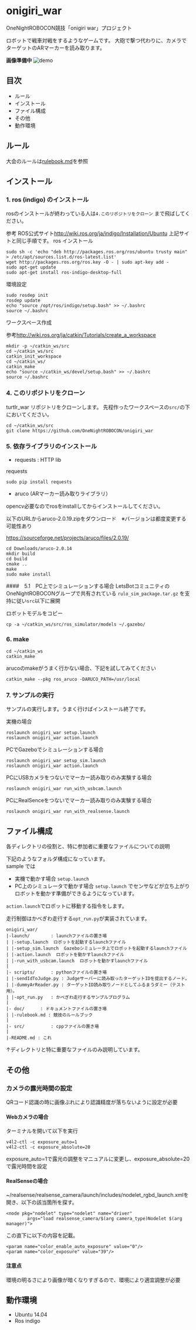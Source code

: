 # onigiri_war
OneNightROBOCON競技「onigiri war」プロジェクト

ロボットで戦車対戦をするようなゲームです。
大砲で撃つ代わりに、カメラでターゲットのARマーカーを読み取ります。

**画像準備中**
![demo](onigiri_war.gif)


## 目次
- ルール
- インストール
- ファイル構成
- その他
- 動作環境

## ルール
大会のルールは[rulebook.md](rulebook.md)を参照

## インストール

### 1. ros (indigo) のインストール

rosのインストールが終わっている人は`4.このリポジトリをクローン` まで飛ばしてください。

参考  ROS公式サイト<http://wiki.ros.org/ja/indigo/Installation/Ubuntu>
上記サイトと同じ手順です。
ros インストール
```
sudo sh -c 'echo "deb http://packages.ros.org/ros/ubuntu trusty main" > /etc/apt/sources.list.d/ros-latest.list'
wget http://packages.ros.org/ros.key -O - | sudo apt-key add -
sudo apt-get update
sudo apt-get install ros-indigo-desktop-full
```
環境設定
```
sudo rosdep init
rosdep update
echo "source /opt/ros/indigo/setup.bash" >> ~/.bashrc
source ~/.bashrc
```
ワークスペース作成

参考<http://wiki.ros.org/ja/catkin/Tutorials/create_a_workspace>
```
mkdir -p ~/catkin_ws/src
cd ~/catkin_ws/src
catkin_init_workspace
cd ~/catkin_ws/
catkin_make
echo "source ~/catkin_ws/devel/setup.bash" >> ~/.bashrc
source ~/.bashrc
```

### 4. このリポジトリをクローン
turtlr_war リポジトリをクローンします。
先程作ったワークスペースの`src/`の下においてください。
```
cd ~/catkin_ws/src
git clone https://github.com/OneNightROBOCON/onigiri_war
```
### 5. 依存ライブラリのインストール
- requests : HTTP lib

requests
```
sudo pip install requests
```

- aruco (ARマーカー読み取りライブラリ）

opencv必要なのでrosをinstallしてからインストールしてください。

以下のURLからaruco-2.0.19.zipをダウンロード　※バージョンは都度変更する可能性あり

https://sourceforge.net/projects/aruco/files/2.0.19/
```
cd Downloads/aruco-2.0.14
mkdir build
cd build
cmake ..
make
sudo make install 
```

####　5.1　PC上でシミュレーションする場合
LetsBotコミュニティのOneNightROBOCONグループで共有されている
`rulo_sim_package.tar.gz`
を支持に従い`src`以下に展開

ロボットモデルをコピー
```
cp -a ~/catkin_ws/src/ros_simulator/models ~/.gazebo/
```

### 6. make

```
cd ~/catkin_ws
catkin_make

```

arucoのmakeがうまく行かない場合、下記を試してみてください
```
catkin_make --pkg ros_aruco -DARUCO_PATH=/usr/local  
```

### 7. サンプルの実行
サンプルの実行します。うまく行けばインストール終了です。

実機の場合
```
roslaunch onigiri_war setup.launch
roslaunch onigiri_war action.launch
```

PCでGazeboでシミュレーションする場合
```
roslaunch onigiri_war setup_sim.launch
roslaunch onigiri_war action.launch
```

PCにUSBカメラをつないでマーカー読み取りのみ実験する場合
```
roslaunch onigiri_war run_with_usbcam.launch
```

PCにRealSenceをつないでマーカー読み取りのみ実験する場合
```
roslaunch onigiri_war run_with_realsense.launch
```

## ファイル構成
各ディレクトリの役割と、特に参加者に重要なファイルについての説明

下記のようなフォルダ構成になっています。  
sample では 
- 実機で動かす場合 `setup.launch` 
- PC上のシミュレータで動かす場合 `setup.launch` 
でセンサなどが立ち上がりロボットを動かす準備ができるようになっています。

`action.launch`でロボットに移動する指令をします。

走行制御はかべぎわ走行する`opt_run.py`が実装されています。

```
onigiri_war/
|-launch/        : launchファイルの置き場
| |-setup.launch  ロボットを起動するlaunchファイル
| |-setup_sim.launch  Gazeboシミュレータ上でロボットを起動するlaunchファイル
| |-action.launch  ロボットを動かすlaunchファイル
| |-run_with_usbcam.launch  ロボットを動かすlaunchファイル
|
|- scripts/      : pythonファイルの置き場
| |-sendIdToJudge.py : Judgeサーバーに読み取ったターゲットIDを提出するノード。
| |-dummyArReader.py : ターゲットID読み取りノードとしてふるまうダミー（テスト用）。
| |-opt_run.py   : かべぎわ走行するサンプルプログラム
|
|- doc/      : ドキュメントファイルの置き場
| |-rulebook.md : 競技のルールブック
|
|- src/          : cppファイルの置き場
|
|-README.md : これ
```
↑ディレクトリと特に重要なファイルのみ説明しています。

## その他
### カメラの露光時間の設定
QRコード認識の時に画像ぶれにより認識精度が落ちないように設定が必要

#### Webカメラの場合
ターミナルを開いて以下を実行
```
v4l2-ctl -c exposure_auto=1
v4l2-ctl -c exposure_absolute=20
```

exposure_auto=1で露光の調整をマニュアルに変更し、exposure_absolute=20で露光時間を設定

#### RealSenseの場合
~/realsense/realsense_camera/launch/includes/nodelet_rgbd_launch.xmlを開き、以下の該当箇所を探す。
```
<node pkg="nodelet" type="nodelet" name="driver"
        args="load realsense_camera/$(arg camera_type)Nodelet $(arg manager)">
```
        
この直下に以下の内容を記載。
```
<param name="color_enable_auto_exposure" value="0"/>
<param name="color_exposure" value="39"/>
```
#### 注意点
環境の明るさにより画像が暗くなりすぎるので、環境により適宜調整が必要


## 動作環境
- Ubuntu 14.04
- Ros indigo
